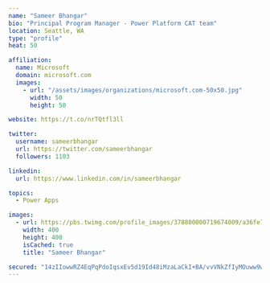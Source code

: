 ```yaml
---
name: "Sameer Bhangar"
bio: "Principal Program Manager - Power Platform CAT team"
location: Seattle, WA
type: "profile"
heat: 50

affiliation:
  name: Microsoft
  domain: microsoft.com
  images:
    - url: "/assets/images/organizations/microsoft.com-50x50.jpg"
      width: 50
      height: 50

website: https://t.co/nrTQtfl3ll

twitter:
  username: sameerbhangar
  url: https://twitter.com/sameerbhangar
  followers: 1103

linkedin:
  url: https://www.linkedin.com/in/sameerbhangar

topics:
  - Power Apps

images:
  - url: https://pbs.twimg.com/profile_images/378800000719674009/a36fe7ddfab1778b76e5793772e43798_400x400.jpeg
    width: 400
    height: 400
    isCached: true
    title: "Sameer Bhangar"

secured: "14zIIowwRZ4EqPqPdoIqsxEv5d19Id48iMzaLaCkI+BA/vvVNkZfIyMOuww9w9tf+Bcp8PO0sCd012WbRMGYpISmmq77Rt9WHJxd6K9zYrCEUW3oZU/Twv+Etrauw6OihxnxdbScmNjnU3225gr3t4lAb1tfy1k9L/P2AYE98rOVAWDtxwH+Te1O+nGguG3bRWA6aTZ9XA+QdF0W6WkMLjWJQN/dsQEaqnDtv6Fy8+vRtNYl8Y8DztHnVFPLwmMx37h8CrNZlTfsFFFM8hnB4NRbbOeBjve3YUte6I9c1M49KiTPg+9H6mQuZOFo6mPGHTeT9Ur+MJxvE/+YUwuqbtuIkWiECn7WIoTE+OJbhp7wI+t/9EoyjLEfVh8X/Wwjzlc1G0ENUX838LDcFu5lqz+RMuenOYfMhr5wTqV56XE=;4dsvlPcj4nGStoDZeQidHg=="
---
```


